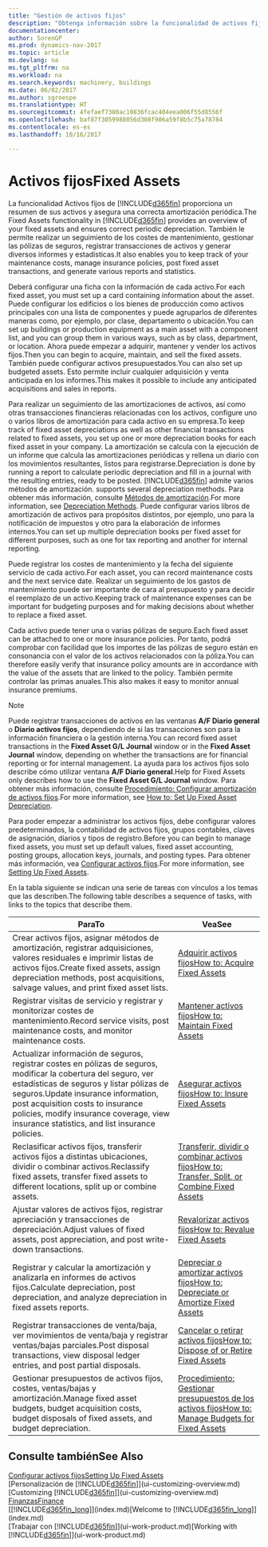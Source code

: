 ```yaml
---
title: "Gestión de activos fijos"
description: "Obtenga información sobre la funcionalidad de activos fijos en Dynamics NAV y obtenga un resumen de cómo trabajar con activos fijos."
documentationcenter: 
author: SorenGP
ms.prod: dynamics-nav-2017
ms.topic: article
ms.devlang: na
ms.tgt_pltfrm: na
ms.workload: na
ms.search.keywords: machinery, buildings
ms.date: 06/02/2017
ms.author: sgroespe
ms.translationtype: HT
ms.sourcegitcommit: 4fefaef7380ac10836fcac404eea006f55d8556f
ms.openlocfilehash: baf87f3059988056d308f906a59f8b5c75a78784
ms.contentlocale: es-es
ms.lasthandoff: 10/16/2017

---
```

# <a name="fixed-assets"></a><span data-ttu-id="c2e8f-103">Activos fijos</span><span class="sxs-lookup"><span data-stu-id="c2e8f-103">Fixed Assets</span></span>
<span data-ttu-id="c2e8f-104">La funcionalidad Activos fijos de [!INCLUDE[d365fin](includes/d365fin_md.md)] proporciona un resumen de sus activos y asegura una correcta amortización periódica.</span><span class="sxs-lookup"><span data-stu-id="c2e8f-104">The Fixed Assets functionality in [!INCLUDE[d365fin](includes/d365fin_md.md)] provides an overview of your fixed assets and ensures correct periodic depreciation.</span></span> <span data-ttu-id="c2e8f-105">También le permite realizar un seguimiento de los costes de mantenimiento, gestionar las pólizas de seguros, registrar transacciones de activos y generar diversos informes y estadísticas.</span><span class="sxs-lookup"><span data-stu-id="c2e8f-105">It also enables you to keep track of your maintenance costs, manage insurance policies, post fixed asset transactions, and generate various reports and statistics.</span></span>

<span data-ttu-id="c2e8f-106">Deberá configurar una ficha con la información de cada activo.</span><span class="sxs-lookup"><span data-stu-id="c2e8f-106">For each fixed asset, you must set up a card containing information about the asset.</span></span> <span data-ttu-id="c2e8f-107">Puede configurar los edificios o los bienes de producción como activos principales con una lista de componentes y puede agruparlos de diferentes maneras como, por ejemplo, por clase, departamento o ubicación.</span><span class="sxs-lookup"><span data-stu-id="c2e8f-107">You can set up buildings or production equipment as a main asset with a component list, and you can group them in various ways, such as by class, department, or location.</span></span> <span data-ttu-id="c2e8f-108">Ahora puede empezar a adquirir, mantener y vender los activos fijos.</span><span class="sxs-lookup"><span data-stu-id="c2e8f-108">Then you can begin to acquire, maintain, and sell the fixed assets.</span></span> <span data-ttu-id="c2e8f-109">También puede configurar activos presupuestados.</span><span class="sxs-lookup"><span data-stu-id="c2e8f-109">You can also set up budgeted assets.</span></span> <span data-ttu-id="c2e8f-110">Esto permite incluir cualquier adquisición y venta anticipada en los informes.</span><span class="sxs-lookup"><span data-stu-id="c2e8f-110">This makes it possible to include any anticipated acquisitions and sales in reports.</span></span>

<span data-ttu-id="c2e8f-111">Para realizar un seguimiento de las amortizaciones de activos, así como otras transacciones financieras relacionadas con los activos, configure uno o varios libros de amortización para cada activo en su empresa.</span><span class="sxs-lookup"><span data-stu-id="c2e8f-111">To keep track of fixed asset depreciations as well as other financial transactions related to fixed assets, you set up one or more depreciation books for each fixed asset in your company.</span></span> <span data-ttu-id="c2e8f-112">La amortización se calcula con la ejecución de un informe que calcula las amortizaciones periódicas y rellena un diario con los movimientos resultantes, listos para registrarse.</span><span class="sxs-lookup"><span data-stu-id="c2e8f-112">Depreciation is done by running a report to calculate periodic depreciation and fill in a journal with the resulting entries, ready to be posted.</span></span> [!INCLUDE[d365fin](includes/d365fin_md.md)]<span data-ttu-id="c2e8f-113"> admite varios métodos de amortización.</span><span class="sxs-lookup"><span data-stu-id="c2e8f-113"> supports several depreciation methods.</span></span> <span data-ttu-id="c2e8f-114">Para obtener más información, consulte [Métodos de amortización](fa-depreciation-methods.md).</span><span class="sxs-lookup"><span data-stu-id="c2e8f-114">For more information, see [Depreciation Methods](fa-depreciation-methods.md).</span></span> <span data-ttu-id="c2e8f-115">Puede configurar varios libros de amortización de activos para propósitos distintos, por ejemplo, uno para la notificación de impuestos y otro para la elaboración de informes internos.</span><span class="sxs-lookup"><span data-stu-id="c2e8f-115">You can set up multiple depreciation books per fixed asset for different purposes, such as one for tax reporting and another for internal reporting.</span></span>

<span data-ttu-id="c2e8f-116">Puede registrar los costes de mantenimiento y la fecha del siguiente servicio de cada activo.</span><span class="sxs-lookup"><span data-stu-id="c2e8f-116">For each asset, you can record maintenance costs and the next service date.</span></span> <span data-ttu-id="c2e8f-117">Realizar un seguimiento de los gastos de mantenimiento puede ser importante de cara al presupuesto y para decidir el reemplazo de un activo.</span><span class="sxs-lookup"><span data-stu-id="c2e8f-117">Keeping track of maintenance expenses can be important for budgeting purposes and for making decisions about whether to replace a fixed asset.</span></span>

<span data-ttu-id="c2e8f-118">Cada activo puede tener una o varias pólizas de seguro.</span><span class="sxs-lookup"><span data-stu-id="c2e8f-118">Each fixed asset can be attached to one or more insurance policies.</span></span> <span data-ttu-id="c2e8f-119">Por tanto, podrá comprobar con facilidad que los importes de las pólizas de seguro están en consonancia con el valor de los activos relacionados con la póliza.</span><span class="sxs-lookup"><span data-stu-id="c2e8f-119">You can therefore easily verify that insurance policy amounts are in accordance with the value of the assets that are linked to the policy.</span></span> <span data-ttu-id="c2e8f-120">También permite controlar las primas anuales.</span><span class="sxs-lookup"><span data-stu-id="c2e8f-120">This also makes it easy to monitor annual insurance premiums.</span></span>

> [!NOTE]  
>   <span data-ttu-id="c2e8f-121">Puede registrar transacciones de activos en las ventanas **A/F Diario general** o **Diario activos fijos**, dependiendo de si las transacciones son para la información financiera o la gestión interna.</span><span class="sxs-lookup"><span data-stu-id="c2e8f-121">You can record fixed asset transactions in the **Fixed Asset G/L Journal** window or in the **Fixed Asset Journal** window, depending on whether the transactions are for financial reporting or for internal management.</span></span> <span data-ttu-id="c2e8f-122">La ayuda para los activos fijos solo describe cómo utilizar ventana **A/F Diario general**.</span><span class="sxs-lookup"><span data-stu-id="c2e8f-122">Help for Fixed Assets only describes how to use the **Fixed Asset G/L Journal** window.</span></span> <span data-ttu-id="c2e8f-123">Para obtener más información, consulte [Procedimiento: Configurar amortización de activos fijos](fa-how-setup-depreciation.md).</span><span class="sxs-lookup"><span data-stu-id="c2e8f-123">For more information, see [How to: Set Up Fixed Asset Depreciation](fa-how-setup-depreciation.md).</span></span>

<span data-ttu-id="c2e8f-124">Para poder empezar a administrar los activos fijos, debe configurar valores predeterminados, la contabilidad de activos fijos, grupos contables, claves de asignación, diarios y tipos de registro.</span><span class="sxs-lookup"><span data-stu-id="c2e8f-124">Before you can begin to manage fixed assets, you must set up default values, fixed asset accounting, posting groups, allocation keys, journals, and posting types.</span></span> <span data-ttu-id="c2e8f-125">Para obtener más información, vea [Configurar activos fijos](fa-setup.md).</span><span class="sxs-lookup"><span data-stu-id="c2e8f-125">For more information, see [Setting Up Fixed Assets](fa-setup.md).</span></span>

<span data-ttu-id="c2e8f-126">En la tabla siguiente se indican una serie de tareas con vínculos a los temas que las describen.</span><span class="sxs-lookup"><span data-stu-id="c2e8f-126">The following table describes a sequence of tasks, with links to the topics that describe them.</span></span>

| <span data-ttu-id="c2e8f-127">Para</span><span class="sxs-lookup"><span data-stu-id="c2e8f-127">To</span></span> | <span data-ttu-id="c2e8f-128">Vea</span><span class="sxs-lookup"><span data-stu-id="c2e8f-128">See</span></span> |
| --- | --- |
| <span data-ttu-id="c2e8f-129">Crear activos fijos, asignar métodos de amortización, registrar adquisiciones, valores residuales e imprimir listas de activos fijos.</span><span class="sxs-lookup"><span data-stu-id="c2e8f-129">Create fixed assets, assign depreciation methods, post acquisitions, salvage values, and print fixed asset lists.</span></span> |[<span data-ttu-id="c2e8f-130">Adquirir activos fijos</span><span class="sxs-lookup"><span data-stu-id="c2e8f-130">How to: Acquire Fixed Assets</span></span>](fa-how-acquire.md) |
| <span data-ttu-id="c2e8f-131">Registrar visitas de servicio y registrar y monitorizar costes de mantenimiento.</span><span class="sxs-lookup"><span data-stu-id="c2e8f-131">Record service visits, post maintenance costs, and monitor maintenance costs.</span></span> |[<span data-ttu-id="c2e8f-132">Mantener activos fijos</span><span class="sxs-lookup"><span data-stu-id="c2e8f-132">How to: Maintain Fixed Assets</span></span>](fa-how-maintain.md) |
| <span data-ttu-id="c2e8f-133">Actualizar información de seguros, registrar costes en pólizas de seguros, modificar la cobertura del seguro, ver estadísticas de seguros y listar pólizas de seguros.</span><span class="sxs-lookup"><span data-stu-id="c2e8f-133">Update insurance information, post acquisition costs to insurance policies, modify insurance coverage, view insurance statistics, and list insurance policies.</span></span> |[<span data-ttu-id="c2e8f-134">Asegurar activos fijos</span><span class="sxs-lookup"><span data-stu-id="c2e8f-134">How to: Insure Fixed Assets</span></span>](fa-how-insure.md) |
| <span data-ttu-id="c2e8f-135">Reclasificar activos fijos, transferir activos fijos a distintas ubicaciones, dividir o combinar activos.</span><span class="sxs-lookup"><span data-stu-id="c2e8f-135">Reclassify fixed assets, transfer fixed assets to different locations, split up or combine assets.</span></span> |[<span data-ttu-id="c2e8f-136">Transferir, dividir o combinar activos fijos</span><span class="sxs-lookup"><span data-stu-id="c2e8f-136">How to: Transfer, Split, or Combine Fixed Assets</span></span>](fa-how-trans-split-combine.md) |
| <span data-ttu-id="c2e8f-137">Ajustar valores de activos fijos, registrar apreciación y transacciones de depreciación.</span><span class="sxs-lookup"><span data-stu-id="c2e8f-137">Adjust values of fixed assets, post appreciation, and post write-down transactions.</span></span> |[<span data-ttu-id="c2e8f-138">Revalorizar activos fijos</span><span class="sxs-lookup"><span data-stu-id="c2e8f-138">How to: Revalue Fixed Assets</span></span>](fa-how-revalue.md) |
| <span data-ttu-id="c2e8f-139">Registrar y calcular la amortización y analizarla en informes de activos fijos.</span><span class="sxs-lookup"><span data-stu-id="c2e8f-139">Calculate depreciation, post depreciation, and  analyze depreciation in fixed assets reports.</span></span> |[<span data-ttu-id="c2e8f-140">Depreciar o amortizar activos fijos</span><span class="sxs-lookup"><span data-stu-id="c2e8f-140">How to: Depreciate or Amortize Fixed Assets</span></span>](fa-how-depreciate-amortize.md) |
| <span data-ttu-id="c2e8f-141">Registrar transacciones de venta/baja, ver movimientos de venta/baja y registrar ventas/bajas parciales.</span><span class="sxs-lookup"><span data-stu-id="c2e8f-141">Post disposal transactions, view disposal ledger entries, and post partial disposals.</span></span> |[<span data-ttu-id="c2e8f-142">Cancelar o retirar activos fijos</span><span class="sxs-lookup"><span data-stu-id="c2e8f-142">How to: Dispose of or Retire Fixed Assets</span></span>](fa-how-dispose-retire.md) |
| <span data-ttu-id="c2e8f-143">Gestionar presupuestos de activos fijos, costes, ventas/bajas y amortización.</span><span class="sxs-lookup"><span data-stu-id="c2e8f-143">Manage fixed asset budgets, budget acquisition costs, budget disposals of fixed assets, and budget depreciation.</span></span> |[<span data-ttu-id="c2e8f-144">Procedimiento: Gestionar presupuestos de los activos fijos</span><span class="sxs-lookup"><span data-stu-id="c2e8f-144">How to: Manage Budgets for Fixed Assets</span></span>](fa-how-manage-budgets.md) |

## <a name="see-also"></a><span data-ttu-id="c2e8f-145">Consulte también</span><span class="sxs-lookup"><span data-stu-id="c2e8f-145">See Also</span></span>
[<span data-ttu-id="c2e8f-146">Configurar activos fijos</span><span class="sxs-lookup"><span data-stu-id="c2e8f-146">Setting Up Fixed Assets</span></span>](fa-setup.md)  
<span data-ttu-id="c2e8f-147">[Personalización de [!INCLUDE[d365fin](includes/d365fin_md.md)]](ui-customizing-overview.md)</span><span class="sxs-lookup"><span data-stu-id="c2e8f-147">[Customizing [!INCLUDE[d365fin](includes/d365fin_md.md)]](ui-customizing-overview.md)</span></span>  
[<span data-ttu-id="c2e8f-148">Finanzas</span><span class="sxs-lookup"><span data-stu-id="c2e8f-148">Finance</span></span>](finance.md)  
<span data-ttu-id="c2e8f-149">[[!INCLUDE[d365fin_long](includes/d365fin_long_md.md)]](index.md)</span><span class="sxs-lookup"><span data-stu-id="c2e8f-149">[Welcome to [!INCLUDE[d365fin_long](includes/d365fin_long_md.md)]](index.md)</span></span>  
<span data-ttu-id="c2e8f-150">[Trabajar con [!INCLUDE[d365fin](includes/d365fin_md.md)]](ui-work-product.md)</span><span class="sxs-lookup"><span data-stu-id="c2e8f-150">[Working with [!INCLUDE[d365fin](includes/d365fin_md.md)]](ui-work-product.md)</span></span>


